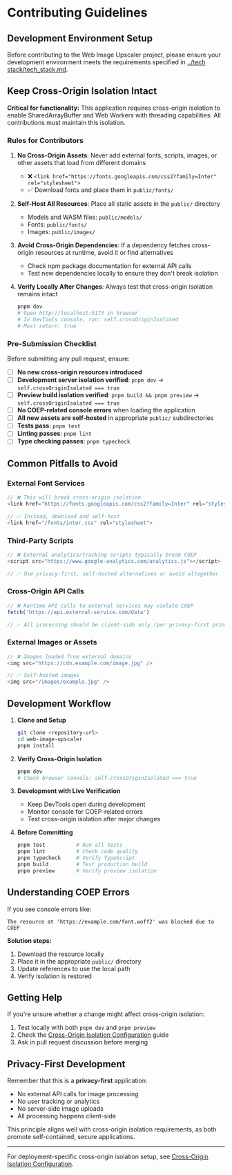 # Contributing Guidelines

## Development Environment Setup

Before contributing to the Web Image Upscaler project, please ensure your development environment meets the requirements specified in [../tech stack/tech_stack.md](../tech%20stack/tech_stack.md).

## Keep Cross-Origin Isolation Intact

**Critical for functionality:** This application requires cross-origin isolation to enable SharedArrayBuffer and Web Workers with threading capabilities. All contributions must maintain this isolation.

### Rules for Contributors

1. **No Cross-Origin Assets**: Never add external fonts, scripts, images, or other assets that load from different domains
   - ❌ `<link href="https://fonts.googleapis.com/css2?family=Inter" rel="stylesheet">`
   - ✅ Download fonts and place them in `public/fonts/`

2. **Self-Host All Resources**: Place all static assets in the `public/` directory
   - Models and WASM files: `public/models/`
   - Fonts: `public/fonts/`
   - Images: `public/images/`

3. **Avoid Cross-Origin Dependencies**: If a dependency fetches cross-origin resources at runtime, avoid it or find alternatives
   - Check npm package documentation for external API calls
   - Test new dependencies locally to ensure they don't break isolation

4. **Verify Locally After Changes**: Always test that cross-origin isolation remains intact
   ```bash
   pnpm dev
   # Open http://localhost:5173 in browser
   # In DevTools console, run: self.crossOriginIsolated
   # Must return: true
   ```

### Pre-Submission Checklist

Before submitting any pull request, ensure:

- [ ] **No new cross-origin resources introduced**
- [ ] **Development server isolation verified**: `pnpm dev` → `self.crossOriginIsolated === true`
- [ ] **Preview build isolation verified**: `pnpm build && pnpm preview` → `self.crossOriginIsolated === true`
- [ ] **No COEP-related console errors** when loading the application
- [ ] **All new assets are self-hosted** in appropriate `public/` subdirectories
- [ ] **Tests pass**: `pnpm test`
- [ ] **Linting passes**: `pnpm lint`
- [ ] **Type checking passes**: `pnpm typecheck`

## Common Pitfalls to Avoid

### External Font Services
```javascript
// ❌ This will break cross-origin isolation
<link href="https://fonts.googleapis.com/css2?family=Inter" rel="stylesheet">

// ✅ Instead, download and self-host
<link href="/fonts/inter.css" rel="stylesheet">
```

### Third-Party Scripts
```javascript
// ❌ External analytics/tracking scripts typically break COEP
<script src="https://www.google-analytics.com/analytics.js"></script>

// ✅ Use privacy-first, self-hosted alternatives or avoid altogether
```

### Cross-Origin API Calls
```javascript
// ❌ Runtime API calls to external services may violate COEP
fetch('https://api.external-service.com/data')

// ✅ All processing should be client-side only (per privacy-first principle)
```

### External Images or Assets
```javascript
// ❌ Images loaded from external domains
<img src="https://cdn.example.com/image.jpg" />

// ✅ Self-hosted images
<img src="/images/example.jpg" />
```

## Development Workflow

1. **Clone and Setup**
   ```bash
   git clone <repository-url>
   cd web-image-upscaler
   pnpm install
   ```

2. **Verify Cross-Origin Isolation**
   ```bash
   pnpm dev
   # Check browser console: self.crossOriginIsolated === true
   ```

3. **Development with Live Verification**
   - Keep DevTools open during development
   - Monitor console for COEP-related errors
   - Test cross-origin isolation after major changes

4. **Before Committing**
   ```bash
   pnpm test          # Run all tests
   pnpm lint          # Check code quality
   pnpm typecheck     # Verify TypeScript
   pnpm build         # Test production build
   pnpm preview       # Verify preview isolation
   ```

## Understanding COEP Errors

If you see console errors like:
```
The resource at 'https://example.com/font.woff2' was blocked due to COEP
```

**Solution steps:**
1. Download the resource locally
2. Place it in the appropriate `public/` directory
3. Update references to use the local path
4. Verify isolation is restored

## Getting Help

If you're unsure whether a change might affect cross-origin isolation:

1. Test locally with both `pnpm dev` and `pnpm preview`
2. Check the [Cross-Origin Isolation Configuration](../deployment/cross-origin-isolation.md) guide
3. Ask in pull request discussion before merging

## Privacy-First Development

Remember that this is a **privacy-first** application:

- No external API calls for image processing
- No user tracking or analytics
- No server-side image uploads
- All processing happens client-side

This principle aligns well with cross-origin isolation requirements, as both promote self-contained, secure applications.

---

For deployment-specific cross-origin isolation setup, see [Cross-Origin Isolation Configuration](../deployment/cross-origin-isolation.md).